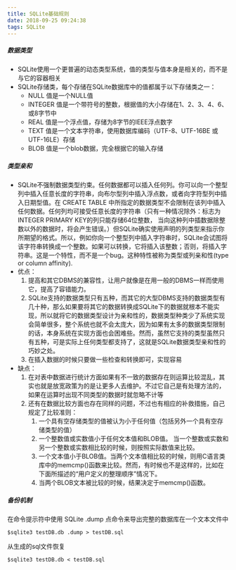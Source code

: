 ```yaml
---
title: SQLite基础规则
date: 2018-09-25 09:24:38
tags: SQLite
---
```

##### 数据类型
* SQLite使用一个更普遍的动态类型系统，值的类型与值本身是相关的，而不是与它的容器相关
* SQLite存储类，每个存储在SQLite数据库中的值都属于以下存储类之一：
  * NULL	值是一个NULL值
  * INTEGER		值是一个带符号的整数，根据值的大小存储在1、2、3、4、6、或8字节中
  * REAL	值是一个浮点值，存储为8字节的IEEE浮点数字
  * TEXT	值是一个文本字符串，使用数据库编码（UTF-8、UTF-16BE 或 UTF-16LE）存储
  * BLOB	值是一个blob数据，完全根据它的输入存储

##### 类型亲和
* SQLite不强制数据类型约束。任何数据都可以插入任何列。你可以向一个整型列中插入任意长度的字符串，向布尔型列中插入浮点数，或者向字符型列中插入日期型值。在 CREATE TABLE 中所指定的数据类型不会限制在该列中插入任何数据。任何列均可接受任意长度的字符串（只有一种情况除外：标志为INTEGER PRIMARY KEY的列只能存储64位整数， 当向这种列中插数据除整数以外的数据时，将会产生错误。）但SQLite确实使用声明的列类型来指示你所期望的格式。所以，例如你向一个整型列中插入字符串时，SQLite会试图将该字符串转换成一个整数。如果可以转换，它将插入该整数；否则，将插入字符串。这是一个特性，而不是一个bug。这种特性被称为类型或列亲和性(type or column affinity).
* 优点：
    1. 提高和其它DBMS的兼容性，让用户就像是在用一般的DBMS一样而使用它，提高了容错能力。
    2. SQLite支持的数据类型只有五种，而其它的大型DBMS支持的数据类型有几十种，那么如果要将其它的数据转换成SQLite下的数据就根本不能实现，所以就将它的数据类型设计为亲和性的，数据类型种类少了系统实现会简单很多，整个系统也就不会太庞大，因为如果有太多的数据类型限制的话，本身系统在实现方面也会困难些。然而，虽然它支持的类型虽然只有五种，可是实际上任何类型都支持了，这就是SQLite数据类型亲和性的巧妙之处。
    3. 在插入数据的时候只要做一些检查和转换即可，实现容易
 * 缺点：
    1. 在对表中数据进行统计方面如果有不一致的数据存在则运算比较混乱，其实也就是放宽政策为的是让更多人去维护。不过它自己是有处理方法的，如果在运算时出现不同类型的数据时就忽略不计等
    2.  还有在数据比较方面也存在同样的问题，不过也有相应的补救措施，自己规定了比较准则：
        1. 一个具有空存储类型的值被认为小于任何值（包括另外一个具有空存储类型的值）
        2. 一个整数值或实数值小于任何文本值和BLOB值。 当一个整数或实数和另一个整数或实数相比较的时候，则按照实际数值来比较。
        3. 一个文本值小于BLOB值。当两个文本值相比较的时候，则用C语言类库中的memcmp()函数来比较。然而，有时候也不是这样的，比如在下面所描述的“用户定义的整理顺序”情况下。
        4. 当两个BLOB文本被比较的时候，结果决定于memcmp()函数。

##### 备份机制
在命令提示符中使用 SQLite .dump 点命令来导出完整的数据库在一个文本文件中
```
$sqlite3 testDB.db .dump > testDB.sql
```
从生成的sql文件恢复
```
$sqlite3 testDB.db < testDB.sql
```